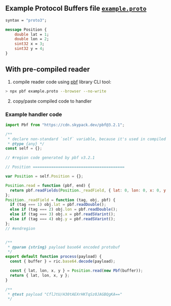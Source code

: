 

## Example Protocol Buffers file [`example.proto`](./example.proto)

```proto
syntax = "proto3";

message Position {
    double lat = 1;
    double lon = 2;
    sint32 x = 3;
    sint32 y = 4;
}
```

## With pre-compiled reader

1. compile reader code using [pbf](https://github.com/mapbox/pbf) library CLI tool:
```sh
> npx pbf example.proto --browser --no-write
```
2. copy/paste compiled code to handler


### Example handler code
```js
import Pbf from "https://cdn.skypack.dev/pbf@3.2.1";

/**
 * declare non-standard `self` variable, because it's used in compiled code
 * @type {any} */
const self = {};

// #region code generated by pbf v3.2.1

// Position ========================================

var Position = self.Position = {};

Position.read = function (pbf, end) {
  return pbf.readFields(Position._readField, { lat: 0, lon: 0, x: 0, y: 0 }, end);
};
Position._readField = function (tag, obj, pbf) {
  if (tag === 1) obj.lat = pbf.readDouble();
  else if (tag === 2) obj.lon = pbf.readDouble();
  else if (tag === 3) obj.x = pbf.readSVarint();
  else if (tag === 4) obj.y = pbf.readSVarint();
};
// #endregion


/**
 * @param {string} payload base64 encoded protobuf
 */
export default function process(payload) {
  const { buffer } = ric.base64.decode(payload);

  const { lat, lon, x, y } = Position.read(new Pbf(buffer));
  return { lat, lon, x, y };
}

/**
 * @test payload "CflJtU/H30tAEXrHKTqSz0JAGBQgKA=="
 */
```
